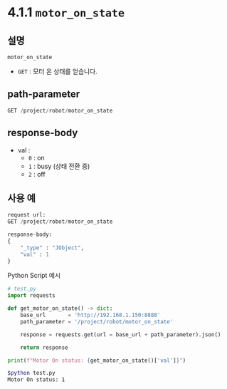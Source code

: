 ﻿# 4.1.1 `motor_on_state`

## 설명

`motor_on_state`

- `GET` : 모터 온 상태를 얻습니다.

## path-parameter

```python
GET /project/robot/motor_on_state
```

## response-body

- val :
  - `0` : on
  - `1` : busy (상태 전환 중)
  - `2` : off

## 사용 예
```python
request url:
GET /project/robot/motor_on_state

response-body:
{
	"_type" : "JObject",
	"val" : 1
}
```

Python Script 예시

```python
# test.py
import requests

def get_motor_on_state() -> dict:
    base_url       = 'http://192.168.1.150:8888'
    path_parameter = '/project/robot/motor_on_state'

    response = requests.get(url = base_url + path_parameter).json()

    return response

print(f"Motor On status: {get_motor_on_state()['val']}")
```
```sh
$python test.py
Motor On status: 1
```